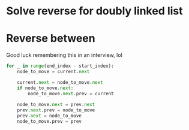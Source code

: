 # Solve reverse for doubly linked list

# Reverse between

Good luck remembering this in an interview, lol

```python
for _ in range(end_index - start_index):
    node_to_move = current.next

    current.next = node_to_move.next
    if node_to_move.next:
        node_to_move.next.prev = current
    
    node_to_move.next = prev.next
    prev.next.prev = node_to_move
    prev.next = node_to_move
    node_to_move.prev = prev
```